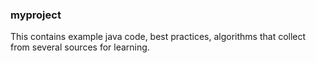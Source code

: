 ### myproject ###
This contains example java code, best practices, algorithms that collect from several sources for learning.
